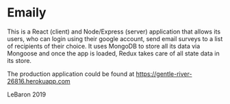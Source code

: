 # Emaily
This is a React (client) and Node/Express (server) application that allows its users, who can login using their google account, send email surveys to a list of recipients of their choice.
It uses MongoDB to store all its data via Mongoose and once the app is loaded, Redux takes care of all state data in its store.

The production application could be found at https://gentle-river-26816.herokuapp.com

LeBaron 2019
